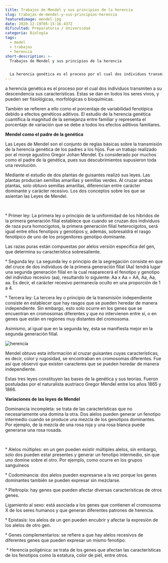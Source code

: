 ```yaml
---
title: Trabajos de Mendel y sus principios de la herencia
slug: trabajas-de-mendel-y-sus-principios-herencia
featuredimage: mendel.jpg
date: 2020-12-19T05:15:16.437Z
dificultad: Preparatoria / Universidad
categoria: Biología
tags:
  - medel
  - trabajos
  - herencia
short-description: >-
  Trabajos de Mendel y sus principios de la herencia


  La herencia genética es el proceso por el cual dos individuos transmiten a su descendencia sus características
---
```

a herencia genética es el proceso por el cual dos individuos transmiten a su descendencia sus características. Estas se dan en todos los seres vivos, y pueden ser fisiológicas, morfológicas o bioquímicas.



También se refieren a ello como el porcentaje de variabilidad fenotípica debido a efectos genéticos aditivos. El estudio de la herencia genética cuantifica la magnitud de la semejanza entre familiar y representa el porcentaje de variación que se debe a todos los efectos aditivos familiares.



**Mendel como el padre de la genética** 

Las Leyes de Mendel son el conjunto de reglas básicas sobre la transmisión de la herencia genética de los padres a los hijos. Fue un trabajo realizado por el monje agustino Gregor Johan Mendel. Es considerado por muchos como el padre de la genética, pues sus descubrimientos supusieron toda una revolución.



Mediante el estudio de dos plantas de guisantes realizó sus leyes. Las plantas producían semillas amarillas y semillas verdes. Al cruzar ambas plantas, solo obtuvo semillas amarillas, diferencian entre carácter dominante y carácter recesivo. Los dos conceptos sobre los que se asientan las Leyes de Mendel.

</br>

° Primer ley: La primera ley o principio de la uniformidad de los híbridos de la primera generación filial establece que cuando se cruzan dos individuos de raza pura homocigotos, la primera generación filial heterocigotos, será igual entre ellos fenotipos y genotipos y, además, sobresaldrá el rasgo fenotípico de uno de los progenitores genotipo dominante.

Las razas puras están compuestas por alelos versión específica del gen, que determina su característica sobresaliente.

° Segunda ley: La segunda ley o principio de la segregación consiste en que del cruce de dos individuos de la primera generación filial (Aa) tendrá lugar una segunda generación filial en la cual reaparecerá el fenotipo y genotipo del individuo recesivo (aa), resultando lo siguiente: Aa x Aa = AA, Aa, Aa, aa. Es decir, el carácter recesivo permanecía oculto en una proporción de 1 a 4.

° Tercera ley: La tercera ley o principio de la transmisión independiente consiste en establecer que hay rasgos que se pueden heredar de manera independiente. Sin embargo, esto solo ocurre en los genes que se encuentran en cromosomas diferentes y que no intervienen entre sí, o en genes que están en regiones muy distantes del cromosoma.



Asimismo, al igual que en la segunda ley, ésta se manifiesta mejor en la segunda generación filial.

![herencia](/assets/herencia2.png "herencia")

Mendel obtuvo esta información al cruzar guisantes cuyas características, es decir, color y rugosidad, se encontraban en cromosomas diferentes. Fue así que observó que existen caracteres que se pueden heredar de manera independiente.

Estas tres leyes constituyen las bases de la genética y sus teorías. Fueron postuladas por el naturalista austriaco Gregor Mendel entre los años 1865 y 1866.



**Variaciones de las leyes de Mendel** 

Dominancia incompleta: se trata de las características que no necesariamente una domina la otra. Dos alelos pueden generar un fenotipo intermedio cuando se produce una mezcla de los genotipos dominantes. Por ejemplo, de la mezcla de una rosa roja y una rosa blanca puede generarse una rosa ros​​​​​ada.

</br>

° Alelos múltiples: en un gen pueden existir múltiples alelos, sin embargo, solo dos pueden estar presentes y generar un fenotipo intermedio, sin que uno domine sobre el otro. Por ejemplo, como ocurre en los grupos sanguíneos

° Codominancia: dos alelos pueden expresarse a la vez porque los genes dominantes también se pueden expresar sin mezclarse.

° Pleitropía: hay genes que pueden afectar diversas características de otros genes.

Ligamiento al sexo: está asociada a los genes que contienen el cromosoma X de los seres humanos y que generan diferentes patrones de herencia.

° Epistasis: los alelos de un gen pueden encubrir y afectar la expresión de los alelos de otro gen.

° Genes complementarios: se refiere a que hay alelos recesivos de diferentes genes que pueden expresar un mismo fenotipo.

 ° Herencia poligénica: se trata de los genes que afectan las características de los fenotipos como la estatura, color de piel, entre otros.